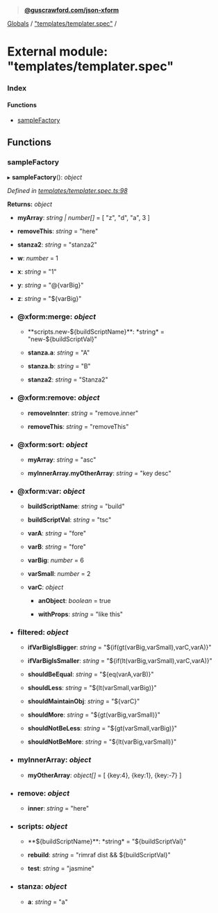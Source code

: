 > **[@guscrawford.com/json-xform](../README.md)**

[Globals](../globals.md) / ["templates/templater.spec"](_templates_templater_spec_.md) /

# External module: "templates/templater.spec"

### Index

#### Functions

* [sampleFactory](_templates_templater_spec_.md#samplefactory)

## Functions

###  sampleFactory

▸ **sampleFactory**(): *object*

*Defined in [templates/templater.spec.ts:98](https://github.com/guscrawford-com/json-xform/blob/a58ea1f/src/templates/templater.spec.ts#L98)*

**Returns:** *object*

* **myArray**: *string | number[]* = [
            "z",
            "d",
            "a",
            3
        ]

* **removeThis**: *string* = "here"

* **stanza2**: *string* = "stanza2"

* **w**: *number* = 1

* **x**: *string* = "1"

* **y**: *string* = "@{varBig}"

* **z**: *string* = "${varBig}"

* ### **@xform:merge**: *object*

  * **scripts.new-${buildScriptName}**: *string* = "new-${buildScriptVal}"

  * **stanza.a**: *string* = "A"

  * **stanza.b**: *string* = "B"

  * **stanza2**: *string* = "Stanza2"

* ### **@xform:remove**: *object*

  * **removeInnter**: *string* = "remove.inner"

  * **removeThis**: *string* = "removeThis"

* ### **@xform:sort**: *object*

  * **myArray**: *string* = "asc"

  * **myInnerArray.myOtherArray**: *string* = "key desc"

* ### **@xform:var**: *object*

  * **buildScriptName**: *string* = "build"

  * **buildScriptVal**: *string* = "tsc"

  * **varA**: *string* = "fore"

  * **varB**: *string* = "fore"

  * **varBig**: *number* = 6

  * **varSmall**: *number* = 2

  * **varC**: *object*

    * **anObject**: *boolean* = true

    * **withProps**: *string* = "like this"

* ### **filtered**: *object*

  * **ifVarBigIsBigger**: *string* = "${if(gt(varBig,varSmall),varC,varA)}"

  * **ifVarBigIsSmaller**: *string* = "${if(lt(varBig,varSmall),varC,varA)}"

  * **shouldBeEqual**: *string* = "${eq(varA,varB)}"

  * **shouldLess**: *string* = "${lt(varSmall,varBig)}"

  * **shouldMaintainObj**: *string* = "${varC}"

  * **shouldMore**: *string* = "${gt(varBig,varSmall)}"

  * **shouldNotBeLess**: *string* = "${gt(varSmall,varBig)}"

  * **shouldNotBeMore**: *string* = "${lt(varBig,varSmall)}"

* ### **myInnerArray**: *object*

  * **myOtherArray**: *object[]* = [
                {key:4},
                {key:1},
                {key:-7}
            ]

* ### **remove**: *object*

  * **inner**: *string* = "here"

* ### **scripts**: *object*

  * **${buildScriptName}**: *string* = "${buildScriptVal}"

  * **rebuild**: *string* = "rimraf dist && ${buildScriptVal}"

  * **test**: *string* = "jasmine"

* ### **stanza**: *object*

  * **a**: *string* = "a"